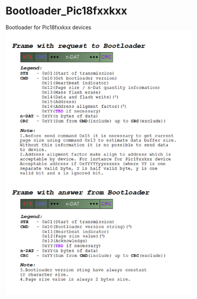 # Bootloader_Pic18fxxkxx
Bootloader for Pic18fxxkxx devices
![Alt text](Unified_Bootloader_Frame.png)
